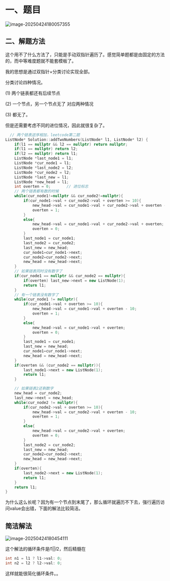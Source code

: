 # 一、题目

![image-20250424180057355](Image/image-20250424180057355.png)

## 二、解题方法

这个用不了什么方法了，只能是手动双指针遍历了。感觉简单题都是由固定的方法的，而中等难度题就不能套模板了。

我的思想是通过双指针+分类讨论实现全部。

分类讨论四种情况。

(1) 两个链表都还有后续节点

(2) 一个节点，另一个节点无了   对应两种情况

(3) 都无了。

但是还需要考虑不同的进位情况，因此就很复杂了。

```Cpp
  // 两个链表逆序相加，leetcode第二题
ListNode* Solution::addTwoNumbers(ListNode* l1, ListNode* l2) {
    if(l1 == nullptr && l2 == nullptr) return nullptr;
    if(l1 == nullptr) return l2;
    if(l2 == nullptr) return l1;
    ListNode *last_node1 = l1;
    ListNode *cur_node1 = l1;
    ListNode *last_node2 = l2;
    ListNode *cur_node2 = l2;
    ListNode *last_new = l1;
    ListNode *new_head = l1;
    int overten = 0;       // 进位标志
    // 两个链表都有数的时候
    while(cur_node1!=nullptr && cur_node2!=nullptr){
        if(cur_node1->val + cur_node2->val + overten >= 10){
            new_head->val = cur_node1->val + cur_node2->val + overten - 10;
            overten = 1;
        }
        else{
            new_head->val = cur_node1->val + cur_node2->val + overten;
            overten = 0;
        }
        last_node1 = cur_node1;
        last_node2 = cur_node2;
        last_new = new_head;
        cur_node1=cur_node1->next;
        cur_node2=cur_node2->next;
        new_head = new_head->next;
    }
    // 如果链表同时没有数字了
    if(cur_node1 == nullptr && cur_node2 == nullptr){
        if(overten) last_new->next = new ListNode(1);
        return l1;
    }
    // 有一个链表没有数字了
    while(cur_node1 != nullptr){
        if(cur_node1->val + overten >= 10){
            new_head->val = cur_node1->val + overten - 10;
            overten = 1;
        }
        else{
            new_head->val = cur_node1->val + overten;
            overten = 0;
        }
        last_node1 = cur_node1;
        last_new = new_head;
        cur_node1=cur_node1->next;
        new_head = new_head->next;
    }
    if(overten && (cur_node2 == nullptr)){
        last_node1->next = new ListNode(1);
        return l1;
    }

    // 如果链表2还剩数字
    new_head = cur_node2;
    last_new->next = new_head;
    while(cur_node2 != nullptr){
        if(cur_node2->val + overten >= 10){
            new_head->val = cur_node2->val + overten - 10;
            overten = 1;
        }
        else{
            new_head->val = cur_node2->val + overten;
            overten = 0;
        }
        last_node2 = cur_node2;
        last_new = new_head;
        cur_node2=cur_node2->next;
        new_head = new_head->next;
    }
    if(overten){
        last_node2->next = new ListNode(1);
        return l1;
    }
    return l1;
}
```

为什么这么长呢？因为有一个节点到末尾了，那么循环就遍历不下去，强行遍历访问value会出错，下面的解法比较简洁。

## 简洁解法

![image-20250424180454111](Image/image-20250424180454111.png)

这个解法的循环条件是$l1 || l2$，然后精髓在

```cpp
int n1 = l1 ? l1->val: 0;
int n2 = l2 ? l2->val: 0;
```

这样就能很简化循环条件。。
